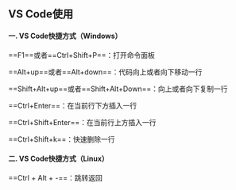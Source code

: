 ## VS Code使用



#### 一.  VS Code快捷方式（Windows）

==F1==或者==Ctrl+Shift+P==：打开命令面板

==Alt+up==或者==Alt+down==：代码向上或者向下移动一行

==Shift+Alt+up==或者==Shift+Alt+Down==：向上或者向下复制一行

==Ctrl+Enter==：在当前行下方插入一行

==Ctrl+Shift+Enter==：在当前行上方插入一行

==Ctrl+Shift+k==：快速删除一行



#### 二.  VS Code快捷方式（Linux）

==Ctrl + Alt + -==：跳转返回

